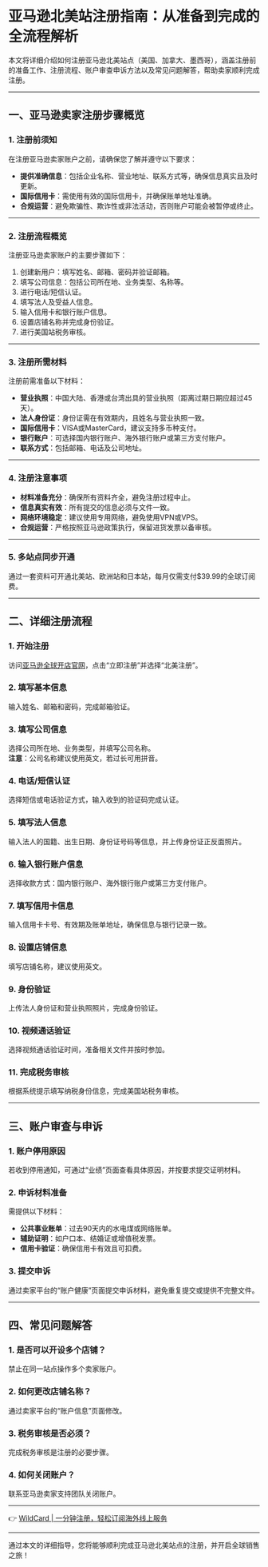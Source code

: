 # 亚马逊北美站注册指南：从准备到完成的全流程解析

本文将详细介绍如何注册亚马逊北美站点（美国、加拿大、墨西哥），涵盖注册前的准备工作、注册流程、账户审查申诉方法以及常见问题解答，帮助卖家顺利完成注册。

---

## 一、亚马逊卖家注册步骤概览

### 1. 注册前须知  
在注册亚马逊卖家账户之前，请确保您了解并遵守以下要求：  
- **提供准确信息**：包括企业名称、营业地址、联系方式等，确保信息真实且及时更新。  
- **国际信用卡**：需使用有效的国际信用卡，并确保账单地址准确。  
- **合规运营**：避免欺骗性、欺诈性或非法活动，否则账户可能会被暂停或终止。

---

### 2. 注册流程概览  
注册亚马逊卖家账户的主要步骤如下：  
1. 创建新用户：填写姓名、邮箱、密码并验证邮箱。  
2. 填写公司信息：包括公司所在地、业务类型、名称等。  
3. 进行电话/短信认证。  
4. 填写法人及受益人信息。  
5. 输入信用卡和银行账户信息。  
6. 设置店铺名称并完成身份验证。  
7. 进行美国站税务审核。

---

### 3. 注册所需材料  
注册前需准备以下材料：  
- **营业执照**：中国大陆、香港或台湾出具的营业执照（距离过期日期应超过45天）。  
- **法人身份证**：身份证需在有效期内，且姓名与营业执照一致。  
- **国际信用卡**：VISA或MasterCard，建议支持多币种支付。  
- **银行账户**：可选择国内银行账户、海外银行账户或第三方支付账户。  
- **联系方式**：包括邮箱、电话及公司地址。

---

### 4. 注册注意事项  
- **材料准备充分**：确保所有资料齐全，避免注册过程中止。  
- **信息真实有效**：所有提交的信息必须与文件一致。  
- **网络环境稳定**：建议使用专用网络，避免使用VPN或VPS。  
- **合规运营**：严格按照亚马逊政策执行，保留进货发票以备审核。

---

### 5. 多站点同步开通  
通过一套资料可开通北美站、欧洲站和日本站，每月仅需支付$39.99的全球订阅费。

---

## 二、详细注册流程

### 1. 开始注册  
访问[亚马逊全球开店官网](https://gs.amazon.cn)，点击“立即注册”并选择“北美注册”。

### 2. 填写基本信息  
输入姓名、邮箱和密码，完成邮箱验证。

### 3. 填写公司信息  
选择公司所在地、业务类型，并填写公司名称。  
**注意**：公司名称建议使用英文，若过长可用拼音。

### 4. 电话/短信认证  
选择短信或电话验证方式，输入收到的验证码完成认证。

### 5. 填写法人信息  
输入法人的国籍、出生日期、身份证号码等信息，并上传身份证正反面照片。

### 6. 输入银行账户信息  
选择收款方式：国内银行账户、海外银行账户或第三方支付账户。

### 7. 填写信用卡信息  
输入信用卡卡号、有效期及账单地址，确保信息与银行记录一致。

### 8. 设置店铺信息  
填写店铺名称，建议使用英文。

### 9. 身份验证  
上传法人身份证和营业执照照片，完成身份验证。

### 10. 视频通话验证  
选择视频通话验证时间，准备相关文件并按时参加。

### 11. 完成税务审核  
根据系统提示填写纳税身份信息，完成美国站税务审核。

---

## 三、账户审查与申诉

### 1. 账户停用原因  
若收到停用通知，可通过“业绩”页面查看具体原因，并按要求提交证明材料。

### 2. 申诉材料准备  
需提供以下材料：  
- **公共事业账单**：过去90天内的水电煤或网络账单。  
- **辅助证明**：如户口本、结婚证或增值税发票。  
- **信用卡验证**：确保信用卡有效且可扣费。

### 3. 提交申诉  
通过卖家平台的“账户健康”页面提交申诉材料，避免重复提交或提供不完整文件。

---

## 四、常见问题解答

### 1. 是否可以开设多个店铺？  
禁止在同一站点操作多个卖家账户。

### 2. 如何更改店铺名称？  
通过卖家平台的“账户信息”页面修改。

### 3. 税务审核是否必须？  
完成税务审核是注册的必要步骤。

### 4. 如何关闭账户？  
联系亚马逊卖家支持团队关闭账户。

---

👉 [WildCard | 一分钟注册，轻松订阅海外线上服务](https://bbtdd.com/WildCard)

---

通过本文的详细指导，您将能够顺利完成亚马逊北美站点的注册，并开启全球销售之旅！